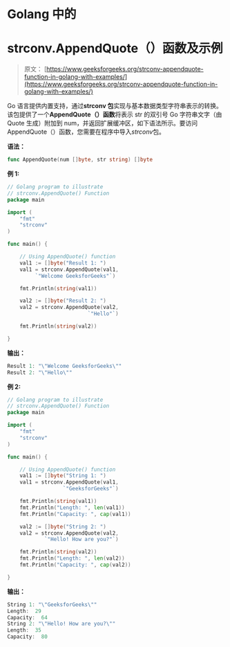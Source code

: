 # Golang 中的

# strconv.AppendQuote（）函数及示例

> 原文： [https://www.geeksforgeeks.org/strconv-appendquote-function-in-golang-with-examples/](https://www.geeksforgeeks.org/strconv-appendquote-function-in-golang-with-examples/)

Go 语言提供内置支持，通过**strconv 包**实现与基本数据类型字符串表示的转换。该包提供了一个**AppendQuote（）函数**将表示 str 的双引号 Go 字符串文字（由 Quote 生成）附加到 num，并返回扩展缓冲区，如下语法所示。要访问 AppendQuote（）函数，您需要在程序中导入*strconv*包。

**语法：**

```go
func AppendQuote(num []byte, str string) []byte
```

**例 1:**

```go
// Golang program to illustrate
// strconv.AppendQuote() Function
package main

import (
    "fmt"
    "strconv"
)

func main() {

    // Using AppendQuote() function
    val1 := []byte("Result 1: ")
    val1 = strconv.AppendQuote(val1,
         `"Welcome GeeksforGeeks"`)

    fmt.Println(string(val1))

    val2 := []byte("Result 2: ")
    val2 = strconv.AppendQuote(val2,
                          `"Hello"`)

    fmt.Println(string(val2))

}
```

**输出：**

```go
Result 1: "\"Welcome GeeksforGeeks\""
Result 2: "\"Hello\""

```

**例 2:**

```go
// Golang program to illustrate
// strconv.AppendQuote() Function
package main

import (
    "fmt"
    "strconv"
)

func main() {

    // Using AppendQuote() function
    val1 := []byte("String 1: ")
    val1 = strconv.AppendQuote(val1,
                  `"GeeksforGeeks"`)

    fmt.Println(string(val1))
    fmt.Println("Length: ", len(val1))
    fmt.Println("Capacity: ", cap(val1))

    val2 := []byte("String 2: ")
    val2 = strconv.AppendQuote(val2, 
            `"Hello! How are you?"`)

    fmt.Println(string(val2))
    fmt.Println("Length: ", len(val2))
    fmt.Println("Capacity: ", cap(val2))

}
```

**输出：**

```go
String 1: "\"GeeksforGeeks\""
Length:  29
Capacity:  64
String 2: "\"Hello! How are you?\""
Length:  35
Capacity:  80

```